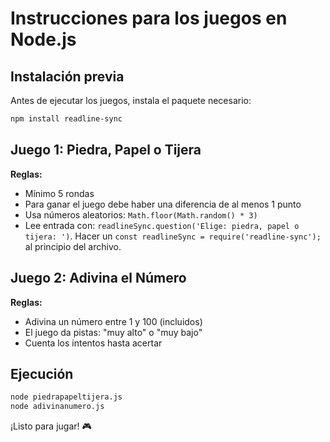 # Instrucciones para los juegos en Node.js

## Instalación previa

Antes de ejecutar los juegos, instala el paquete necesario:

```bash
npm install readline-sync
```

## Juego 1: Piedra, Papel o Tijera

**Reglas:**
- Mínimo 5 rondas
- Para ganar el juego debe haber una diferencia de al menos 1 punto
- Usa números aleatorios: `Math.floor(Math.random() * 3)`
- Lee entrada con: `readlineSync.question('Elige: piedra, papel o tijera: ')`. Hacer un `const readlineSync = require('readline-sync');` al principio del archivo.


## Juego 2: Adivina el Número

**Reglas:**
- Adivina un número entre 1 y 100 (incluidos)
- El juego da pistas: "muy alto" o "muy bajo"
- Cuenta los intentos hasta acertar

## Ejecución

```bash
node piedrapapeltijera.js
node adivinanumero.js
```

¡Listo para jugar! 🎮
